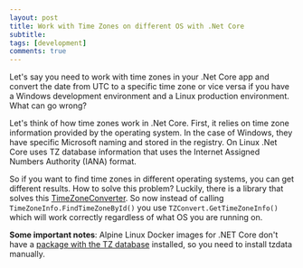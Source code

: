 ```yaml
---
layout: post
title: Work with Time Zones on different OS with .Net Core
subtitle: 
tags: [development]
comments: true
---
```


Let's say you need to work with time zones in your .Net Core app and convert the date from UTC to a specific time zone or vice versa if you have a Windows development environment and a Linux production environment. What can go wrong?

Let's think of how time zones work in .Net Core. First, it relies on time zone information provided by the operating system. In the case of Windows, they have specific Microsoft naming and stored in the registry. On Linux .Net Core uses TZ database information that uses the Internet Assigned Numbers Authority (IANA) format.

So if you want to find time zones in different operating systems, you can get different results. How to solve this problem? Luckily, there is a library that solves this [TimeZoneConverter](https://github.com/mj1856/TimeZoneConverter). So now instead of calling ```TimeZoneInfo.FindTimeZoneById()``` you use ```TZConvert.GetTimeZoneInfo()``` which will work correctly regardless of what OS you are running on. 

**Some important notes**: Alpine Linux Docker images for .NET Core don't have a [package with the TZ database](https://github.com/dotnet/dotnet-docker/issues/1366) installed, so you need to install tzdata manually.